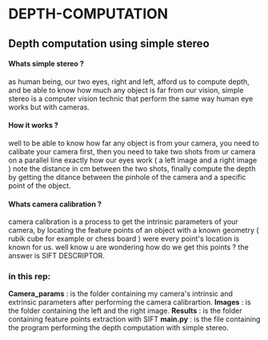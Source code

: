 # DEPTH-COMPUTATION
## Depth computation using simple stereo

#### Whats simple stereo ?

as human being, our two eyes, right and left, afford us to compute depth, and be able to know how much any object is far from our vision, simple stereo is a computer vision technic that perform the same way human eye works but with cameras.

#### How it works ?

well to be able to know how far any object is from your camera, you need to calibate your camera first, then you need to take two shots from ur camera on a parallel line exactly how our eyes work ( a left image and a right image ) note the distance in cm between the two shots, finally compute the depth by getting the ditance between the pinhole of the camera and a specific point of the object.

#### Whats camera calibration ?

camera calibration is a process to get the intrinsic parameters of your camera, by locating the feature points of an object with a known geometry ( rubik cube for example or chess board ) were every point's location is known for us. well know u are wondering how do we get this points ? the answer is SIFT DESCRIPTOR.


### in this rep:
**Camera_params** : is the folder containing my camera's intrinsic and extrinsic parameters after performing the camera calibrartion.
**Images** : is the folder containing the left and the right image.
**Results** : is the folder containing feature points extraction with SIFT
**main.py** : is the file containing the program performing the depth computation with simple stereo.
